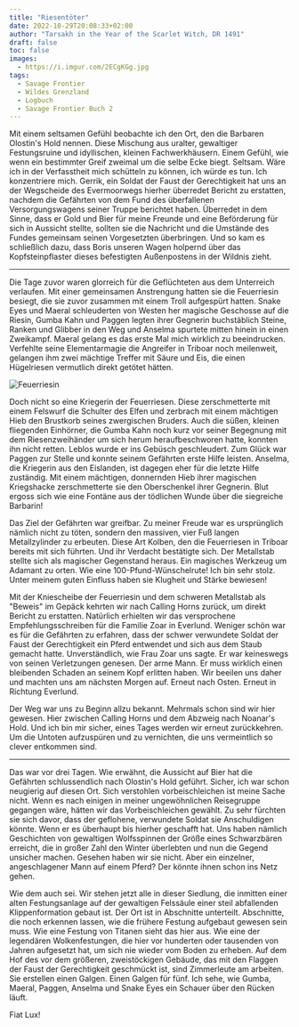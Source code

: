 ```yaml
---
title: "Riesentöter"
date: 2022-10-29T20:08:33+02:00
author: "Tarsakh in the Year of the Scarlet Witch, DR 1491"
draft: false
toc: false
images:
  - https://i.imgur.com/2ECgKGg.jpg
tags: 
  - Savage Frontier
  - Wildes Grenzland
  - Logbuch
  - Savage Frontier Buch 2
---
```


Mit einem seltsamen Gefühl beobachte ich den Ort, den die Barbaren Olostin's Hold nennen. Diese Mischung aus uralter, gewaltiger Festungsruine und idyllischen, kleinen Fachwerkhäusern. Einem Gefühl, wie wenn ein bestimmter Greif zweimal um die selbe Ecke biegt. Seltsam. Wäre ich in der Verfasstheit mich schütteln zu können, ich würde es tun. Ich konzentriere mich. Gerrik, ein Soldat der Faust der Gerechtigkeit hat uns an der Wegscheide des Evermoorwegs hierher überredet Bericht zu erstatten, nachdem die Gefährten von dem Fund des überfallenen Versorgungswagens seiner Truppe berichtet haben. Überredet in dem Sinne, dass er Gold und Bier für meine Freunde und eine Beförderung für sich in Aussicht stellte, sollten sie die Nachricht und die Umstände des Fundes gemeinsam seinen Vorgesetzten überbringen. Und so kam es schließlich dazu, dass Boris unseren Wagen holpernd über das Kopfsteinpflaster dieses befestigten Außenpostens in der Wildnis zieht.

---

Die Tage zuvor waren glorreich für die Geflüchteten aus dem Unterreich verlaufen. Mit einer gemeinsamen Anstrengung hatten sie die Feuerriesin besiegt, die sie zuvor zusammen mit einem Troll aufgespürt hatten. Snake Eyes und Maeral schleuderten von Westen her magische Geschosse auf die Riesin, Gumba Kahn und Paggen legten ihrer Gegnerin buchstäblich Steine, Ranken und Glibber in den Weg und Anselma spurtete mitten hinein in einen Zweikampf. Maeral gelang es das erste Mal mich wirklich zu beeindrucken. Verfehlte seine Elementarmagie die Angreifer in Triboar noch meilenweit, gelangen ihm zwei mächtige Treffer mit Säure und Eis, die einen Hügelriesen vermutlich direkt getötet hätten. 

![Feuerriesin](https://i.imgur.com/PZ6o6f1.png)

Doch nicht so eine Kriegerin der Feuerriesen. Diese zerschmetterte mit einem Felswurf die Schulter des Elfen und zerbrach mit einem mächtigen Hieb den Brustkorb seines zwergischen Bruders. Auch die süßen, kleinen fliegenden Einhörner, die Gumba Kahn noch kurz vor seiner Begegnung mit dem Riesenzweihänder um sich herum heraufbeschworen hatte, konnten ihn nicht retten. Leblos wurde er ins Gebüsch geschleudert. Zum Glück war Paggen zur Stelle und konnte seinem Gefährten erste Hilfe leisten. Anselma, die Kriegerin aus den Eislanden, ist dagegen eher für die letzte Hilfe zuständig. Mit einem mächtigen, donnernden Hieb ihrer magischen Kriegshacke zerschmetterte sie den Oberschenkel ihrer Gegnerin. Blut ergoss sich wie eine Fontäne aus der tödlichen Wunde über die siegreiche Barbarin!

Das Ziel der Gefährten war greifbar. Zu meiner Freude war es ursprünglich nämlich nicht zu töten, sondern den massiven, vier Fuß langen Metallzylinder zu erbeuten. Diese Art Kolben, den die Feuerriesen in Triboar bereits mit sich führten. Und ihr Verdacht bestätigte sich. Der Metallstab stellte sich als magischer Gegenstand heraus. Ein magisches Werkzeug um Adamant zu orten. Wie eine 100-Pfund-Wünschelrute! Ich bin sehr stolz. Unter meinem guten Einfluss haben sie Klugheit und Stärke bewiesen!

Mit der Kniescheibe der Feuerriesin und dem schweren Metallstab als "Beweis" im Gepäck kehrten wir nach Calling Horns zurück, um direkt Bericht zu erstatten. Natürlich erhielten wir das versprochene Empfehlungsschreiben für die Familie Zoar in Everlund. Weniger schön war es für die Gefährten zu erfahren, dass der schwer verwundete Soldat der Faust der Gerechtigkeit ein Pferd entwendet und sich aus dem Staub gemacht hatte. Unverständlich, wie Frau Zoar uns sagte. Er war keineswegs von seinen Verletzungen genesen. Der arme Mann. Er muss wirklich einen bleibenden Schaden an seinem Kopf erlitten haben. Wir beeilen uns daher und machten uns am nächsten Morgen auf. Erneut nach Osten. Erneut in Richtung Everlund.

Der Weg war uns zu Beginn allzu bekannt. Mehrmals schon sind wir hier gewesen. Hier zwischen Calling Horns und dem Abzweig nach Noanar's Hold. Und ich bin mir sicher, eines Tages werden wir erneut zurückkehren. Um die Untoten aufzuspüren und zu vernichten, die uns vermeintlich so clever entkommen sind. 

---

Das war vor drei Tagen. Wie erwähnt, die Aussicht auf Bier hat die Gefährten schlussendlich nach Olostin's Hold geführt. Sicher, ich war schon neugierig auf diesen Ort. Sich verstohlen vorbeischleichen ist meine Sache nicht. Wenn es nach einigen in meiner ungewöhnlichen Reisegruppe gegangen wäre, hätten wir das Vorbeischleichen gewählt. Zu sehr fürchten sie sich davor, dass der geflohene, verwundete Soldat sie Anschuldigen könnte. Wenn er es überhaupt bis hierher geschafft hat. Uns haben nämlich Geschichten von gewaltigen Wolfsspinnen der Größe eines Schwarzbären erreicht, die in großer Zahl den Winter überlebten und nun die Gegend unsicher machen. Gesehen haben wir sie nicht. Aber ein einzelner, angeschlagener Mann auf einem Pferd? Der könnte ihnen schon ins Netz gehen.

Wie dem auch sei. Wir stehen jetzt alle in dieser Siedlung, die inmitten einer alten Festungsanlage auf der gewaltigen Felssäule einer steil abfallenden Klippenformation gebaut ist. Der Ort ist in Abschnitte unterteilt. Abschnitte, die noch erkennen lassen, wie die frühere Festung aufgebaut gewesen sein muss. Wie eine Festung von Titanen sieht das hier aus. Wie eine der legendären Wolkenfestungen, die hier vor hunderten oder tausenden von Jahren aufgesetzt hat, um sich nie wieder vom Boden zu erheben. Auf dem Hof des vor dem größeren, zweistöckigen Gebäude, das mit den Flaggen der Faust der Gerechtigkeit geschmückt ist, sind Zimmerleute am arbeiten. Sie erstellen einen Galgen. Einen Galgen für fünf. Ich sehe, wie Gumba, Maeral, Paggen, Anselma und Snake Eyes ein Schauer über den Rücken läuft.

Fiat Lux!
